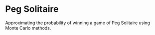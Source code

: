 # Peg Solitaire
Approximating the probability of winning a game of Peg Solitaire using Monte Carlo methods.